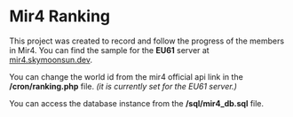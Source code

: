 # Mir4 Ranking

This project was created to record and follow the progress of the members in Mir4. You can find the sample for the **EU61** server at [mir4.skymoonsun.dev](https://mir4.skymoonsun.dev "mir4.skymoonsun.dev").

You can change the world id from the mir4 official api link in the **/cron/ranking.php** file. *(it is currently set for the EU61 server.)*

You can access the database instance from the **/sql/mir4_db.sql** file.
